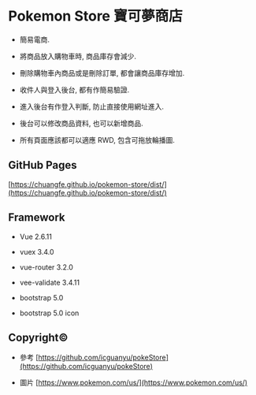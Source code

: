 # Pokemon Store 寶可夢商店

- 簡易電商.

- 將商品放入購物車時, 商品庫存會減少.

- 刪除購物車內商品或是刪除訂單, 都會讓商品庫存增加.

- 收件人與登入後台, 都有作簡易驗證.

- 進入後台有作登入判斷, 防止直接使用網址進入.

- 後台可以修改商品資料, 也可以新增商品.

- 所有頁面應該都可以適應 RWD, 包含可拖放輪播圖.

## GitHub Pages

[https://chuangfe.github.io/pokemon-store/dist/](https://chuangfe.github.io/pokemon-store/dist/)

## Framework

- Vue 2.6.11

- vuex 3.4.0

- vue-router 3.2.0

- vee-validate 3.4.11

- bootstrap 5.0

- bootstrap 5.0 icon

## Copyright©

- 參考 [https://github.com/icguanyu/pokeStore](https://github.com/icguanyu/pokeStore)

- 圖片 [https://www.pokemon.com/us/](https://www.pokemon.com/us/)

